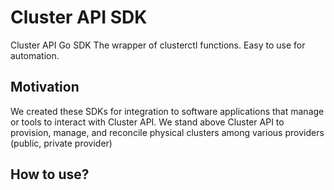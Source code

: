 # Cluster API SDK
Cluster API Go SDK
The wrapper of clusterctl functions. Easy to use for automation.
## Motivation
We created these SDKs for integration to software applications that manage or tools to interact with Cluster API. We stand above Cluster API to provision, manage, and reconcile physical clusters among various providers (public, private provider)
## How to use?
